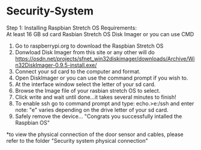 # Security-System

Step 1: Installing Raspbian Stretch OS
Requirements:	
	At least 16 GB sd card
	Rasbian Stretch OS
	Disk Imager or you can use CMD
	
1. Go to raspberrypi.org to download the Raspbian Stretch OS
2. Donwload Disk Imager from this site or any other will do
	https://osdn.net/projects/sfnet_win32diskimager/downloads/Archive/Win32DiskImager-0.9.5-install.exe/
3. Connect your sd card to the computer and format.
4. Open DiskImager or you can use the  command prompt  if you wish to.
5. At the interface window select the letter of your sd card.
6. Browse the Image file of your rasbian stretch OS to select.
7. Click write and wait until done...it takes several minutes to finish!
8. To enable ssh go to command prompt and type:
	echo.>e:/ssh and enter
		note: "e" varies depending on the drive letter of your sd card.
9. Safely remove the device...
"Congrats you successfully intalled the Raspbian OS"

*to view the physical connection of the door sensor and cables, please refer to the folder "Security system physical connection"
